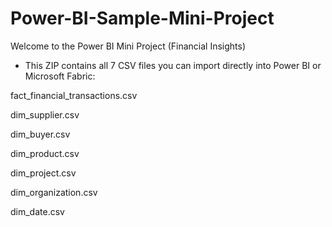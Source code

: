 # Power-BI-Sample-Mini-Project
Welcome to the Power BI Mini Project (Financial Insights)
- This ZIP contains all 7 CSV files you can import directly into Power BI or Microsoft Fabric:

fact_financial_transactions.csv

dim_supplier.csv

dim_buyer.csv

dim_product.csv

dim_project.csv

dim_organization.csv

dim_date.csv
